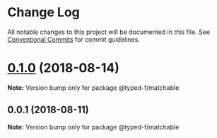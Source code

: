 # Change Log

All notable changes to this project will be documented in this file.
See [Conventional Commits](https://conventionalcommits.org) for commit guidelines.

<a name="0.1.0"></a>
# [0.1.0](https://github.com/Ailrun/typed-f/compare/v0.0.1...v0.1.0) (2018-08-14)

**Note:** Version bump only for package @typed-f/matchable





<a name="0.0.1"></a>
## 0.0.1 (2018-08-11)

**Note:** Version bump only for package @typed-f/matchable
